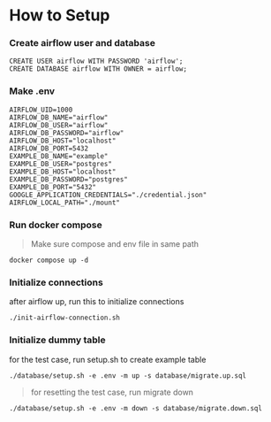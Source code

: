 # How to Setup

### Create airflow user and database

```
CREATE USER airflow WITH PASSWORD 'airflow';
CREATE DATABASE airflow WITH OWNER = airflow;
```

### Make .env

```
AIRFLOW_UID=1000
AIRFLOW_DB_NAME="airflow"
AIRFLOW_DB_USER="airflow"
AIRFLOW_DB_PASSWORD="airflow"
AIRFLOW_DB_HOST="localhost"
AIRFLOW_DB_PORT=5432
EXAMPLE_DB_NAME="example"
EXAMPLE_DB_USER="postgres"
EXAMPLE_DB_HOST="localhost"
EXAMPLE_DB_PASSWORD="postgres"
EXAMPLE_DB_PORT="5432"
GOOGLE_APPLICATION_CREDENTIALS="./credential.json"
AIRFLOW_LOCAL_PATH="./mount"
```

### Run docker compose

> Make sure compose and env file in same path

```
docker compose up -d
```

### Initialize connections

after airflow up, run this to initialize connections

```
./init-airflow-connection.sh
```

### Initialize dummy table

for the test case, run setup.sh to create example table

```
./database/setup.sh -e .env -m up -s database/migrate.up.sql
```

> for resetting the test case, run migrate down

```
./database/setup.sh -e .env -m down -s database/migrate.down.sql
```
